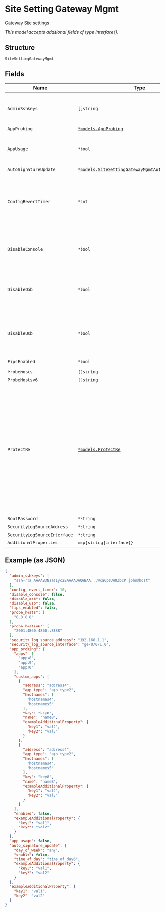 
# Site Setting Gateway Mgmt

Gateway Site settings

*This model accepts additional fields of type interface{}.*

## Structure

`SiteSettingGatewayMgmt`

## Fields

| Name | Type | Tags | Description |
|  --- | --- | --- | --- |
| `AdminSshkeys` | `[]string` | Optional | For SSR only, as direct root access is not allowed |
| `AppProbing` | [`*models.AppProbing`](../../doc/models/app-probing.md) | Optional | - |
| `AppUsage` | `*bool` | Optional | Consumes uplink bandwidth, requires WA license |
| `AutoSignatureUpdate` | [`*models.SiteSettingGatewayMgmtAutoSignatureUpdate`](../../doc/models/site-setting-gateway-mgmt-auto-signature-update.md) | Optional | - |
| `ConfigRevertTimer` | `*int` | Optional | Rollback timer for commit confirmed<br><br>**Default**: `10`<br><br>**Constraints**: `>= 1`, `<= 30` |
| `DisableConsole` | `*bool` | Optional | For SSR and SRX, disable console port<br><br>**Default**: `false` |
| `DisableOob` | `*bool` | Optional | For SSR and SRX, disable management interface<br><br>**Default**: `false` |
| `DisableUsb` | `*bool` | Optional | For SSR and SRX, disable usb interface<br><br>**Default**: `false` |
| `FipsEnabled` | `*bool` | Optional | **Default**: `false` |
| `ProbeHosts` | `[]string` | Optional | - |
| `ProbeHostsv6` | `[]string` | Optional | - |
| `ProtectRe` | [`*models.ProtectRe`](../../doc/models/protect-re.md) | Optional | Restrict inbound-traffic to host<br>when enabled, all traffic that is not essential to our operation will be dropped<br>e.g. ntp / dns / traffic to mist will be allowed by default, if dhcpd is enabled, we'll make sure it works |
| `RootPassword` | `*string` | Optional | For SRX only |
| `SecurityLogSourceAddress` | `*string` | Optional | - |
| `SecurityLogSourceInterface` | `*string` | Optional | - |
| `AdditionalProperties` | `map[string]interface{}` | Optional | - |

## Example (as JSON)

```json
{
  "admin_sshkeys": [
    "ssh-rsa AAAAB3NzaC1yc2EAAAADAQABAA...Wxa6p6UW0ZbcP john@host"
  ],
  "config_revert_timer": 10,
  "disable_console": false,
  "disable_oob": false,
  "disable_usb": false,
  "fips_enabled": false,
  "probe_hosts": [
    "8.8.8.8"
  ],
  "probe_hostsv6": [
    "2001:4860:4860::8888"
  ],
  "security_log_source_address": "192.168.1.1",
  "security_log_source_interface": "ge-0/0/1.0",
  "app_probing": {
    "apps": [
      "apps8",
      "apps9",
      "apps0"
    ],
    "custom_apps": [
      {
        "address": "address4",
        "app_type": "app_type2",
        "hostnames": [
          "hostnames4",
          "hostnames5"
        ],
        "key": "key8",
        "name": "name8",
        "exampleAdditionalProperty": {
          "key1": "val1",
          "key2": "val2"
        }
      },
      {
        "address": "address4",
        "app_type": "app_type2",
        "hostnames": [
          "hostnames4",
          "hostnames5"
        ],
        "key": "key8",
        "name": "name8",
        "exampleAdditionalProperty": {
          "key1": "val1",
          "key2": "val2"
        }
      }
    ],
    "enabled": false,
    "exampleAdditionalProperty": {
      "key1": "val1",
      "key2": "val2"
    }
  },
  "app_usage": false,
  "auto_signature_update": {
    "day_of_week": "any",
    "enable": false,
    "time_of_day": "time_of_day6",
    "exampleAdditionalProperty": {
      "key1": "val1",
      "key2": "val2"
    }
  },
  "exampleAdditionalProperty": {
    "key1": "val1",
    "key2": "val2"
  }
}
```

